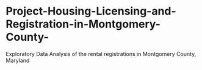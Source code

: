 # Project-Housing-Licensing-and-Registration-in-Montgomery-County-
Exploratory Data Analysis of the rental registrations in Montgomery County, Maryland
